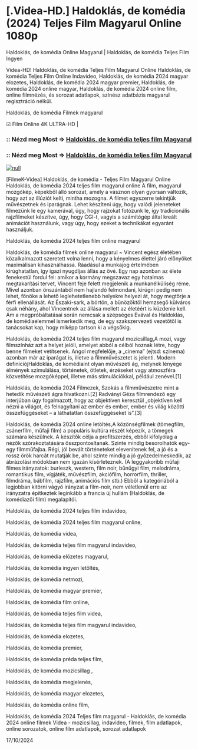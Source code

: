 # [.Videa-HD.] Haldoklás, de komédia (2024) Teljes Film Magyarul Online 1080p

Haldoklás, de komédia Online Magyarul | Haldoklás, de komédia Teljes Film Ingyen

Videa-HD! Haldoklás, de komédia Teljes Film Magyarul Online Haldoklás, de komédia Teljes Film Online Indavideo, Haldoklás, de komédia 2024 magyar elozetes, Haldoklás, de komédia 2024 magyar premier, Haldoklás, de komédia 2024 online magyar, Haldoklás, de komédia 2024 online film, online filmnézés, és sorozat adatlapok, színész adatbázis magyarul regisztráció nélkül.

Haldoklás, de komédia Filmek magyarul

☑ Film Online 4K ULTRA-HD |


### :: Nézd meg Most => [Haldoklás, de komédia teljes film Magyarul](https://t.co/787QDoU4Su)


### :: Nézd meg Most => [Haldoklás, de komédia teljes film Magyarul](https://t.co/787QDoU4Su)


[![null](https://static.wixstatic.com/media/855a25_043b5abeb4ae4d35ac003198e7fe56ed~mv2.gif)](https://t.co/787QDoU4Su)

[FilmeK-Videa] Haldoklás, de komédia - Teljes Film Magyarul Online Haldoklás, de komédia 2024 teljes film magyarul online A film, magyarul mozgókép, képekből álló sorozat, amely a vásznon olyan gyorsan változik, hogy azt az illúziót kelti, mintha mozogna. A filmet egyszerre tekintjük művészetnek és iparágnak. Lehet készíteni úgy, hogy valódi jeleneteket filmezünk le egy kamerával, úgy, hogy rajzokat fotózunk le, így tradicionális rajzfilmeket készítve, úgy, hogy CGI-t, vagyis a számítógép által kreált animációt használunk, vagy úgy, hogy ezeket a technikákat egyaránt használjuk.

Haldoklás, de komédia 2024 teljes film online magyarul

Haldoklás, de komédia filmek online magyarul ~ Vincent egész életében közalkalmazott szeretett volna lenni, hogy a kényelmes élettel járó előnyöket maximálisan kihasználhassa. Ráadásul a munkajog értelmében kirúghatatlan, így igazi nyugdíjas állás az övé. Egy nap azonban az élete fenekestül fordul fel: amikor a kormány megszavaz egy hatalmas megtakarítási tervet, Vincent feje felett megjelenik a munkanélküliség réme. Mivel azonban önszántából nem hajlandó felmondani, kirúgni pedig nem lehet, főnöke a lehető leglehetetlenebb helyekre helyezi át, hogy megtörje a férfi ellenállását. Az Északi-sark, a börtön, a bűnözőktől hemzsegő külváros csak néhány, ahol Vincentnek az állása mellett az életéért is küzdenie kell. Ám a megpróbáltatásai során nemcsak a szépséges Evával és Haldoklás, de komédiaelemmel ismerkedik meg, de egy szakszervezeti vezetőtől is tanácsokat kap, hogy miképp tartson ki a végsőkig.

Haldoklás, de komédia 2024 teljes film magyarul mozicsillag,A mozi, vagy filmszínház azt a helyet jelöli, amelyet abból a célból hoznak létre, hogy benne filmeket vetítsenek. Angol megfelelője, a „cinema” (ejtsd: szinema) azonban már az iparágat is, illetve a filmművészetet is jelenti. Modern definíciójHaldoklás, de komédiaint olyan művészeti ág, melynek lényege élmények szimulálása, történetek, ötletek, érzéseket vagy atmoszféra közvetítése mozgóképpel, illetve más stimulációkkal, például zenével.[1]

Haldoklás, de komédia 2024 Filmezek, Szokás a filmművészetre mint a hetedik művészeti ágra hivatkozni.[2] Radványi Géza filmrendező egy interjúban úgy fogalmazott, hogy az objektíven keresztül „objektíven kell nézni a világot, és felnagyítani az ember és ember, ember és világ közötti összefüggéseket – a láthatatlan összefüggéseket is”.[3]

Haldoklás, de komédia 2024 online letöltés,A közönségfilmek (tömegfilm, zsánerfilm, műfaji film) a populáris kultúra részét képezik, a tömegek számára készülnek. A készítők célja a profitszerzés, ebből kifolyólag a nézők szórakoztatására összpontosítanak. Szinte mindig besorolhatók egy-egy filmműfajba. Régi, jól bevált történeteket elevenítenek fel, a jó és a rossz örök harcát mutatják be, ahol szinte mindig a jó győzedelmeskedik, az ábrázolási módokban nem igazán kísérleteznek. (A leggyakoribb műfaji filmes irányzatok: burleszk, western, film noir, bűnügyi film, melodráma, romantikus film, vígjáték, művészfilm, akciófilm, horrorfilm, thriller, filmdráma, bábfilm, rajzfilm, animációs film stb.) Ebből a kategóriából a legjobban kitörni vágyó irányzat a film-noir, nem véletlenül erre az irányzatra építkeztek leginkább a francia új hullám (Haldoklás, de komédiazői film) megalapítói.

Haldoklás, de komédia 2024 teljes film indavideo,

Haldoklás, de komédia 2024 teljes film magyarul online,

Haldoklás, de komédia videa,

Haldoklás, de komédia teljes film magyarul indavideo,

Haldoklás, de komédia előzetes magyarul,

Haldoklás, de komédia ingyen letöltés,

Haldoklás, de komédia netmozi,

Haldoklás, de komédia magyar premier,

Haldoklás, de komédia film online,

Haldoklás, de komédia teljes film videa,

Haldoklás, de komédia teljes film magyarul indavideo,

Haldoklás, de komédia elozetes,

Haldoklás, de komédia premier,

Haldoklás, de komédia préda teljes film,

Haldoklás, de komédia mozicsillag ,

Haldoklás, de komédia megjelenés,

Haldoklás, de komédia magyar elozetes,

Haldoklás, de komédia online film,

Haldoklás, de komédia 2024 Teljes film magyarul - Haldoklás, de komédia 2024 online filmek Videa - mozicsillag, indavideo, filmek, film adatlapok, online sorozatok, online film adatlapok, sorozat adatlapok

17/10/2024
